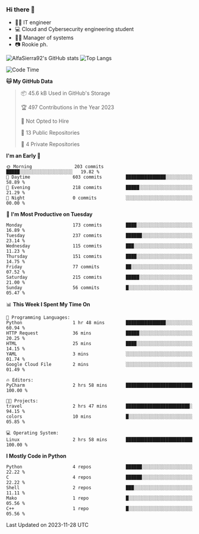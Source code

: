 ### Hi there 👋
- 👨‍💻 IT engineer
- 💻 Cloud and Cybersecurity engineering student
- 👨‍💼 Manager of systems
- 📷 Rookie ph.


![AlfaSierra92's GitHub stats](https://github-readme-stats.vercel.app/api?username=AlfaSierra92&theme=nord)
![Top Langs](https://github-readme-stats.vercel.app/api/top-langs/?username=AlfaSierra92&theme=nord&layout=compact)

<!--START_SECTION:waka-->
![Code Time](http://img.shields.io/badge/Code%20Time-32%20hrs%202%20mins-blue)

**🐱 My GitHub Data** 

> 📦 45.6 kB Used in GitHub's Storage 
 > 
> 🏆 497 Contributions in the Year 2023
 > 
> 🚫 Not Opted to Hire
 > 
> 📜 13 Public Repositories 
 > 
> 🔑 4 Private Repositories 
 > 
**I'm an Early 🐤** 

```text
🌞 Morning                203 commits         █████░░░░░░░░░░░░░░░░░░░░   19.82 % 
🌆 Daytime                603 commits         ███████████████░░░░░░░░░░   58.89 % 
🌃 Evening                218 commits         █████░░░░░░░░░░░░░░░░░░░░   21.29 % 
🌙 Night                  0 commits           ░░░░░░░░░░░░░░░░░░░░░░░░░   00.00 % 
```
📅 **I'm Most Productive on Tuesday** 

```text
Monday                   173 commits         ████░░░░░░░░░░░░░░░░░░░░░   16.89 % 
Tuesday                  237 commits         ██████░░░░░░░░░░░░░░░░░░░   23.14 % 
Wednesday                115 commits         ███░░░░░░░░░░░░░░░░░░░░░░   11.23 % 
Thursday                 151 commits         ████░░░░░░░░░░░░░░░░░░░░░   14.75 % 
Friday                   77 commits          ██░░░░░░░░░░░░░░░░░░░░░░░   07.52 % 
Saturday                 215 commits         █████░░░░░░░░░░░░░░░░░░░░   21.00 % 
Sunday                   56 commits          █░░░░░░░░░░░░░░░░░░░░░░░░   05.47 % 
```


📊 **This Week I Spent My Time On** 

```text
💬 Programming Languages: 
Python                   1 hr 48 mins        ███████████████░░░░░░░░░░   60.94 % 
HTTP Request             36 mins             █████░░░░░░░░░░░░░░░░░░░░   20.25 % 
HTML                     25 mins             ████░░░░░░░░░░░░░░░░░░░░░   14.15 % 
YAML                     3 mins              ░░░░░░░░░░░░░░░░░░░░░░░░░   01.74 % 
Google Cloud File        2 mins              ░░░░░░░░░░░░░░░░░░░░░░░░░   01.49 % 

🔥 Editors: 
PyCharm                  2 hrs 58 mins       █████████████████████████   100.00 % 

🐱‍💻 Projects: 
travel                   2 hrs 47 mins       ████████████████████████░   94.15 % 
colors                   10 mins             █░░░░░░░░░░░░░░░░░░░░░░░░   05.85 % 

💻 Operating System: 
Linux                    2 hrs 58 mins       █████████████████████████   100.00 % 
```

**I Mostly Code in Python** 

```text
Python                   4 repos             ██████░░░░░░░░░░░░░░░░░░░   22.22 % 
C                        4 repos             ██████░░░░░░░░░░░░░░░░░░░   22.22 % 
Shell                    2 repos             ███░░░░░░░░░░░░░░░░░░░░░░   11.11 % 
Mako                     1 repo              █░░░░░░░░░░░░░░░░░░░░░░░░   05.56 % 
C++                      1 repo              █░░░░░░░░░░░░░░░░░░░░░░░░   05.56 % 
```




 Last Updated on 2023-11-28 UTC
<!--END_SECTION:waka-->

<!--
**AlfaSierra92/AlfaSierra92** is a ✨ _special_ ✨ repository because its `README.md` (this file) appears on your GitHub profile.

Here are some ideas to get you started:

- 🔭 I’m currently working on ...
- 🌱 I’m currently learning ...
- 👯 I’m looking to collaborate on ...
- 🤔 I’m looking for help with ...
- 💬 Ask me about ...
- 📫 How to reach me: ...
- 😄 Pronouns: ...
- ⚡ Fun fact: ...
-->
